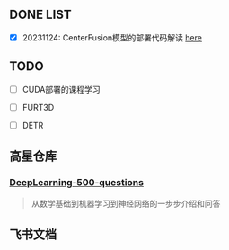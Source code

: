 
## DONE LIST
- [x] 20231124: CenterFusion模型的部署代码解读 [here](./Radar/CernterFusion/README.md)



## TODO
- [ ] CUDA部署的课程学习
- [ ] FURT3D
- [ ] DETR
  

## 高星仓库

### [DeepLearning-500-questions](https://github.com/scutan90/DeepLearning-500-questions)

> 从数学基础到机器学习到神经网络的一步步介绍和问答

## 飞书文档
